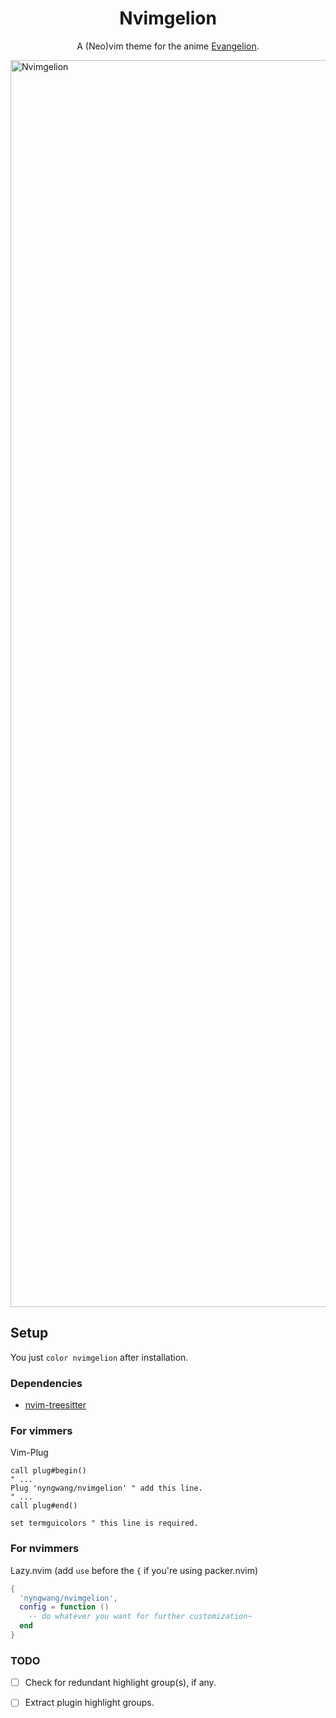 <div align="center">

# Nvimgelion

A (Neo)vim theme for the anime
[Evangelion](https://en.wikipedia.org/wiki/Neon_Genesis_Evangelion).

</div>


<img width="1995" alt="Nvimgelion" src="https://user-images.githubusercontent.com/24765272/233921059-aef26c9d-bf2a-4128-a917-5ed0a21e3262.png">


## Setup

You just `color nvimgelion` after installation.

### Dependencies

- [nvim-treesitter](https://github.com/nvim-treesitter/nvim-treesitter)


### For vimmers

Vim-Plug

```vim
call plug#begin()
" ...
Plug 'nyngwang/nvimgelion' " add this line.
" ...
call plug#end()

set termguicolors " this line is required.
```

### For nvimmers

Lazy.nvim (add `use` before the `{` if you're using packer.nvim)

```lua
{
  'nyngwang/nvimgelion',
  config = function ()
    -- do whatever you want for further customization~
  end
}
```


### TODO

- [ ] Check for redundant highlight group(s), if any.
- [ ] Extract plugin highlight groups.

